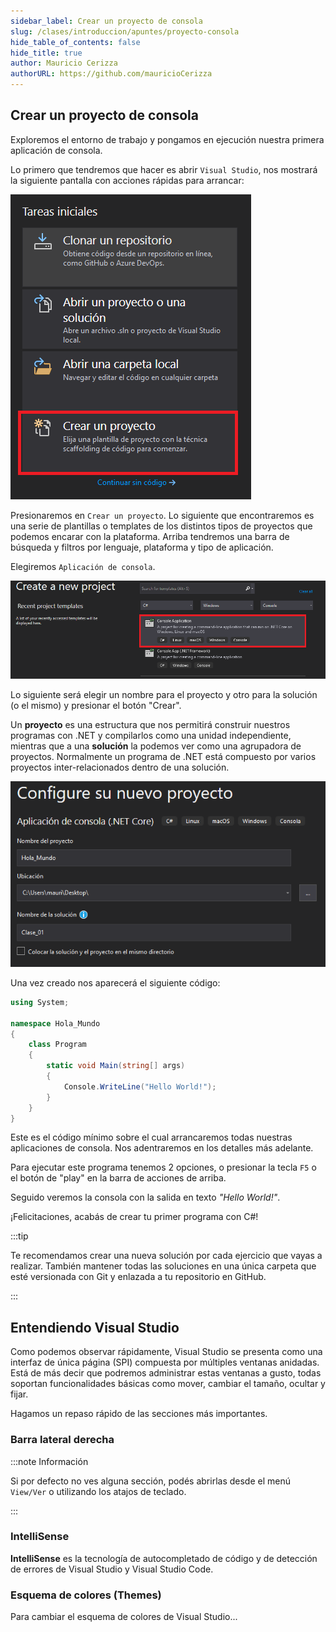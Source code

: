 ```yaml
---
sidebar_label: Crear un proyecto de consola
slug: /clases/introduccion/apuntes/proyecto-consola
hide_table_of_contents: false
hide_title: true
author: Mauricio Cerizza
authorURL: https://github.com/mauricioCerizza
---
```

## Crear un proyecto de consola
Exploremos el entorno de trabajo y pongamos en ejecución nuestra primera aplicación de consola.

Lo primero que tendremos que hacer es abrir `Visual Studio`, nos mostrará la siguiente pantalla con acciones rápidas para arrancar:

![Inicio Visual Studio](/clases/00-introduccion/apuntes/inicio-visual-studio.png)

Presionaremos en `Crear un proyecto`. Lo siguiente que encontraremos es una serie de plantillas o templates de los distintos tipos de proyectos que podemos encarar con la plataforma. Arriba tendremos una barra de búsqueda y filtros por lenguaje, plataforma y tipo de aplicación. 

Elegiremos `Aplicación de consola`.

![Template Consola Visual Studio](/clases/00-introduccion/apuntes/template-consola-vs.png)

Lo siguiente será elegir un nombre para el proyecto y otro para la solución (o el mismo) y presionar el botón "Crear". 

Un **proyecto** es una estructura que nos permitirá construir nuestros programas con .NET y compilarlos como una unidad independiente, mientras que a una **solución** la podemos ver como una agrupadora de proyectos. Normalmente un programa de .NET está compuesto por varios proyectos inter-relacionados dentro de una solución. 

![Template Consola Visual Studio](/clases/00-introduccion/apuntes/nombre_proyecto_vs.png)

Una vez creado nos aparecerá el siguiente código:

```csharp
using System;

namespace Hola_Mundo
{
    class Program
    {
        static void Main(string[] args)
        {
            Console.WriteLine("Hello World!");
        }
    }
}
```

Este es el código mínimo sobre el cual arrancaremos todas nuestras aplicaciones de consola. Nos adentraremos en los detalles más adelante.

Para ejecutar este programa tenemos 2 opciones, o presionar la tecla `F5` o el botón de "play" en la barra de acciones de arriba. 

Seguido veremos la consola con la salida en texto *"Hello World!"*.

¡Felicitaciones, acabás de crear tu primer programa con C#!

:::tip

Te recomendamos crear una nueva solución por cada ejercicio que vayas a realizar. También mantener todas las soluciones en una única carpeta que esté versionada con Git y enlazada a tu repositorio en GitHub.  

:::

## Entendiendo Visual Studio
Como podemos observar rápidamente, Visual Studio se presenta como una interfaz de única página (SPI) compuesta por múltiples ventanas anidadas. Está de más decir que podremos administrar estas ventanas a gusto, todas soportan funcionalidades básicas como mover, cambiar el tamaño, ocultar y fijar. 

Hagamos un repaso rápido de las secciones más importantes.

### Barra lateral derecha

:::note Información

Si por defecto no ves alguna sección, podés abrirlas desde el menú `View/Ver` o utilizando los atajos de teclado. 

:::

### IntelliSense
**IntelliSense** es la tecnología de autocompletado de código y de detección de errores de Visual Studio y Visual Studio Code. 

### Esquema de colores (Themes)
Para cambiar el esquema de colores de Visual Studio...




